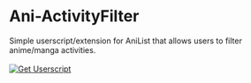 # Ani-ActivityFilter
Simple userscript/extension for AniList that allows users to filter anime/manga activities.
<br><br><a href="https://github.com/KanashiiDev/Ani-ActivityFilter/raw/main/activity-filter.user.js"><img src="https://shields.io/badge/Activity%20Filter-Install%20Userscript-brightgreen" alt="Get Userscript"/></a>
